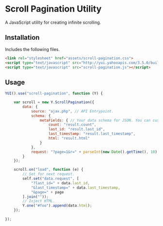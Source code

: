 Scroll Pagination Utility
=========================

A JavaScript utility for creating infinite scrolling.

## Installation

Includes the following files.

```html
<link rel="stylesheet" href="assets/scroll-pagination.css">
<script type="text/javascript" src="http://yui.yahooapis.com/3.5.0/build/yui/yui-min.js"></script>
<script type="text/javascript" src="scroll-pagination.js"></script>
```    
    
## Usage    

```javascript
YUI().use("scroll-pagination", function (Y) {

    var scroll = new Y.ScrollPagination({
        data: {
            source: "ajax.php", // API Entrypoint.
            schema: {
                metaFields: { // Your data schema for JSON. You can customize for your need.
                    count: "result.count",
                    last_id: "result.last_id",
                    last_timestamp: "result.last_timestamp",
                    html: "result.html"
                }
            },
            request: "?page=1&r=" + parseInt(new Date().getTime(), 10) // Upcoming API request.
        }
    });

    scroll.on("load", function (e) {
        // Set for next request.
        self.set("data.request", [
            "?last_id=" + data.last_id,
            "&last_timestamp=" + data.last_timestamp,
            "&page=" + page
        ].join(""));
        // Inject HTML.
        Y.one("#foo").append(data.html);
    });
    
});
```
